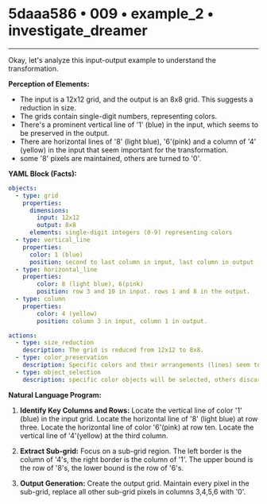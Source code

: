 # 5daaa586 • 009 • example_2 • investigate_dreamer

---
Okay, let's analyze this input-output example to understand the transformation.

**Perception of Elements:**

*   The input is a 12x12 grid, and the output is an 8x8 grid. This suggests a reduction in size.
*   The grids contain single-digit numbers, representing colors.
*   There's a prominent vertical line of '1' (blue) in the input, which seems to be preserved in the output.
*   There are horizontal lines of '8' (light blue), '6'(pink) and a column of '4' (yellow) in the input that seem important for the transformation.
* some '8' pixels are maintained, others are turned to '0'.

**YAML Block (Facts):**



```yaml
objects:
  - type: grid
    properties:
      dimensions:
        input: 12x12
        output: 8x8
      elements: single-digit integers (0-9) representing colors
  - type: vertical_line
    properties:
      color: 1 (blue)
      position: second to last column in input, last column in output
  - type: horizontal_line
    properties:
        color: 8 (light blue), 6(pink)
        position: row 3 and 10 in input. rows 1 and 8 in the output.
  - type: column
    properties:
        color: 4 (yellow)
        position: column 3 in input, column 1 in output.

actions:
  - type: size_reduction
    description: The grid is reduced from 12x12 to 8x8.
  - type: color_preservation
    description: Specific colors and their arrangements (lines) seem to be preserved, while others are changed to 0.
  - type: object_selection
    description: specific color objects will be selected, others discarded.
```



**Natural Language Program:**

1.  **Identify Key Columns and Rows:** Locate the vertical line of color '1' (blue) in the input grid. Locate the horizontal line of '8' (light blue) at row three. Locate the horizontal line of color '6'(pink) at row ten. Locate the vertical line of '4'(yellow) at the third column.

2.  **Extract Sub-grid:** Focus on a sub-grid region. The left border is the column of '4's, the right border is the column of '1'. The upper bound is the row of '8's, the lower bound is the row of '6's.

3.  **Output Generation:** Create the output grid. Maintain every pixel in the sub-grid, replace all other sub-grid pixels in columns 3,4,5,6 with '0'.


